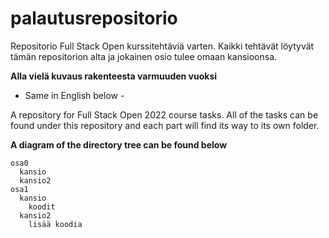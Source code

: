 # palautusrepositorio
Repositorio Full Stack Open kurssitehtäviä varten. Kaikki tehtävät löytyvät tämän repositorion alta ja jokainen osio tulee omaan kansioonsa.

**Alla vielä kuvaus rakenteesta varmuuden vuoksi**

- Same in English below -

A repository for Full Stack Open 2022 course tasks. All of the tasks can be found under this repository and each part will find its way to its own folder.

**A diagram of the directory tree can be found below**

```
osa0
  kansio
  kansio2
osa1
  kansio
    koodit
  kansio2
    lisää koodia
```
